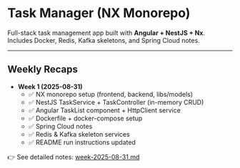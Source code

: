 # Task Manager (NX Monorepo)

Full-stack task management app built with **Angular + NestJS + Nx**.  
Includes Docker, Redis, Kafka skeletons, and Spring Cloud notes.

---

## Weekly Recaps

- **Week 1 (2025-08-31)**  
  - ✅ NX monorepo setup (frontend, backend, libs/models)  
  - ✅ NestJS TaskService + TaskController (in-memory CRUD)  
  - ✅ Angular TaskList component + HttpClient service  
  - ✅ Dockerfile + docker-compose setup  
  - ✅ Spring Cloud notes  
  - ✅ Redis & Kafka skeleton services  
  - ✅ README run instructions updated  

👉 See detailed notes: [week-2025-08-31.md](/docs/weekly-note-31-08-2025.md)
